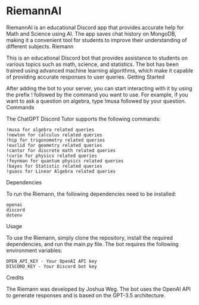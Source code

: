 # RiemannAI
RiemannAI is an educational Discord app that provides accurate help for Math and Science using AI. The app saves chat history on MongoDB, making it a convenient tool for students to improve their understanding of different subjects.
Riemann

This is an educational Discord bot that provides assistance to students on various topics such as math, science, and statistics. The bot has been trained using advanced machine learning algorithms, which make it capable of providing accurate responses to user queries.
Getting Started

After adding the bot to your server, you can start interacting with it by using the prefix ! followed by the command you want to use. For example, if you want to ask a question on algebra, type !musa followed by your question.
Commands

The ChatGPT Discord Tutor supports the following commands:

    !musa for algebra related queries
    !newton for calculus related queries
    !hip for trigonometry related queries
    !euclid for geometry related queries
    !cantor for discrete math related queries
    !curie for physics related queries
    !feynman for quantum physics related queries
    !bayes for Statistic related queries
    !guass for Linear Algebra related queries
Dependencies

To run the Riemann, the following dependencies need to be installed:

    openai
    discord
    dotenv

Usage

To use the Riemann, simply clone the repository, install the required dependencies, and run the main.py file. The bot requires the following environment variables:

    OPEN_API_KEY - Your OpenAI API key
    DISCORD_KEY - Your Discord bot key

Credits

The Riemann was developed by Joshua Weg. The bot uses the OpenAI API to generate responses and is based on the GPT-3.5 architecture.

